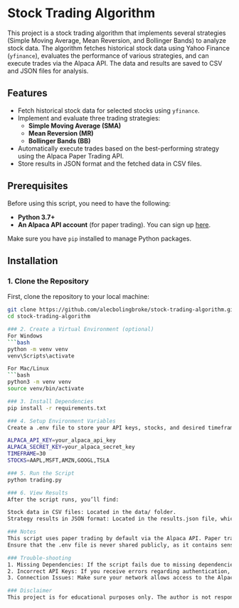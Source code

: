 # Stock Trading Algorithm

This project is a stock trading algorithm that implements several strategies (Simple Moving Average, Mean Reversion, and Bollinger Bands) to analyze stock data. The algorithm fetches historical stock data using Yahoo Finance (`yfinance`), evaluates the performance of various strategies, and can execute trades via the Alpaca API. The data and results are saved to CSV and JSON files for analysis.

## Features
- Fetch historical stock data for selected stocks using `yfinance`.
- Implement and evaluate three trading strategies:
  - **Simple Moving Average (SMA)**
  - **Mean Reversion (MR)**
  - **Bollinger Bands (BB)**
- Automatically execute trades based on the best-performing strategy using the Alpaca Paper Trading API.
- Store results in JSON format and the fetched data in CSV files.

## Prerequisites
Before using this script, you need to have the following:
- **Python 3.7+**
- **An Alpaca API account** (for paper trading). You can sign up [here](https://alpaca.markets/).
  
Make sure you have `pip` installed to manage Python packages.

## Installation

### 1. Clone the Repository
First, clone the repository to your local machine:
```bash
git clone https://github.com/alecbolingbroke/stock-trading-algorithm.git
cd stock-trading-algorithm

### 2. Create a Virtual Environment (optional)
For Windows
```bash
python -m venv venv
venv\Scripts\activate

For Mac/Linux
```bash
python3 -m venv venv
source venv/bin/activate

### 3. Install Dependencies
pip install -r requirements.txt

### 4. Setup Environment Variables
Create a .env file to store your API keys, stocks, and desired timeframe of stocks fetched.

ALPACA_API_KEY=your_alpaca_api_key
ALPACA_SECRET_KEY=your_alpaca_secret_key
TIMEFRAME=30
STOCKS=AAPL,MSFT,AMZN,GOOGL,TSLA

### 5. Run the Script
python trading.py

### 6. View Results
After the script runs, you’ll find:

Stock data in CSV files: Located in the data/ folder.
Strategy results in JSON format: Located in the results.json file, which includes the performance of each strategy for each stock and the most profitable strategy.

### Notes
This script uses paper trading by default via the Alpaca API. Paper trading is a simulated environment for testing strategies without real money.
Ensure that the .env file is never shared publicly, as it contains sensitive information such as API keys.

### Trouble-shooting
1. Missing Dependencies: If the script fails due to missing dependencies, ensure you’ve installed them using the pip install -r requirements.txt command.
2. Incorrect API Keys: If you receive errors regarding authentication, double-check your Alpaca API keys in the .env file.
3. Connection Issues: Make sure your network allows access to the Alpaca API and that your API keys are valid.

### Disclaimer
This project is for educational purposes only. The author is not responsible for any financial losses or damages resulting from the use of this script. Always backtest your strategies thoroughly before using them in a live trading environment.


